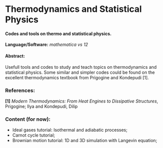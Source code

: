 # Thermodynamics and Statistical Physics

#### Codes and tools on thermo and statistical physics.

**Language/Software:** *mathematica vs 12*

#### Abstract:
Usefull tools and codes to study and teach topics on thermodynamics and statistical physics. Some similar and simpler codes could be found on the excellent thermodynamics textbook from Prigogine and Kondepudi [1].


### References: 

**[1]** *Modern Thermodynamics: From Heat Engines to Dissipative Structures*, Prigogine; Ilya and Kondepudi, Dilip


### Content (for now):

- Ideal gases tutorial: Isothermal and adiabatic processes;
- Carnot cycle tutorial;
- Brownian motion tutorial: 1D and 3D simulation with Langevin equation;
